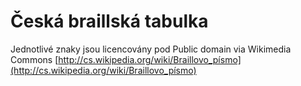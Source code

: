 Česká braillská tabulka
==========

Jednotlivé znaky jsou licencovány pod Public domain via Wikimedia Commons
[http://cs.wikipedia.org/wiki/Braillovo_písmo](http://cs.wikipedia.org/wiki/Braillovo_písmo)

